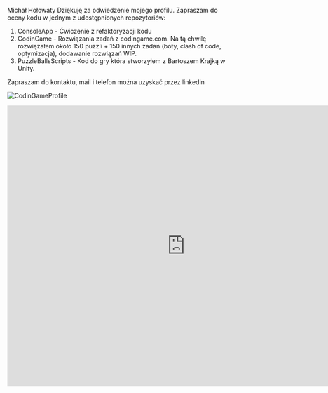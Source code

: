 Michał Hołowaty
Dziękuję za odwiedzenie mojego profilu. Zapraszam do oceny kodu w jednym z udostępnionych repozytoriów:

1) ConsoleApp - Ćwiczenie z refaktoryzacji kodu
2) CodinGame - Rozwiązania zadań z codingame.com. Na tą chwilę rozwiązałem około 150 puzzli + 150 innych zadań (boty, clash of code, optymizacja), dodawanie rozwiązań WIP.
3) PuzzleBallsScripts - Kod do gry która stworzyłem z Bartoszem Krajką w Unity.

Zapraszam do kontaktu, mail i telefon można uzyskać przez linkedin

![CodinGameProfile](https://user-images.githubusercontent.com/54803292/219885226-f888c94d-380b-4791-a5ab-32ef9f93b727.png)
<iframe id='webgl_iframe' frameborder="0" allow="autoplay; fullscreen; vr" allowfullscreen="" allowvr=""
    mozallowfullscreen="true" src="https://play.unity.com/webgl/282ce243-499c-494b-a352-6554ee42cab9?screenshot=false&embedType=embed"  width="810"
    height="640" onmousewheel="" webkitallowfullscreen="true"></iframe>
